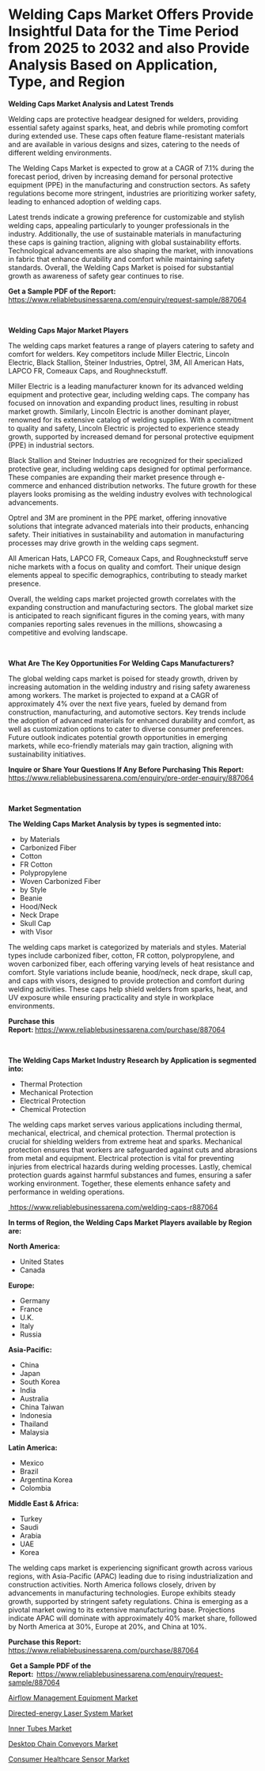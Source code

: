 <p><h1>Welding Caps Market Offers Provide Insightful Data for the Time Period from 2025 to 2032 and also Provide Analysis Based on Application, Type, and Region</h1></p><p><strong>Welding Caps Market Analysis and Latest Trends</strong></p>
<p><p>Welding caps are protective headgear designed for welders, providing essential safety against sparks, heat, and debris while promoting comfort during extended use. These caps often feature flame-resistant materials and are available in various designs and sizes, catering to the needs of different welding environments.</p><p>The Welding Caps Market is expected to grow at a CAGR of 7.1% during the forecast period, driven by increasing demand for personal protective equipment (PPE) in the manufacturing and construction sectors. As safety regulations become more stringent, industries are prioritizing worker safety, leading to enhanced adoption of welding caps. </p><p>Latest trends indicate a growing preference for customizable and stylish welding caps, appealing particularly to younger professionals in the industry. Additionally, the use of sustainable materials in manufacturing these caps is gaining traction, aligning with global sustainability efforts. Technological advancements are also shaping the market, with innovations in fabric that enhance durability and comfort while maintaining safety standards. Overall, the Welding Caps Market is poised for substantial growth as awareness of safety gear continues to rise.</p></p>
<p><strong>Get a Sample PDF of the Report:&nbsp;</strong> <a href="https://www.reliablebusinessarena.com/enquiry/request-sample/887064?utm_campaign=3186&utm_medium=2&utm_source=Github&utm_content=ia&utm_term=04042025&utm_id=welding-caps">https://www.reliablebusinessarena.com/enquiry/request-sample/887064</a></p>
<p>&nbsp;</p>
<p><strong>Welding Caps Major Market Players</strong></p>
<p><p>The welding caps market features a range of players catering to safety and comfort for welders. Key competitors include Miller Electric, Lincoln Electric, Black Stallion, Steiner Industries, Optrel, 3M, All American Hats, LAPCO FR, Comeaux Caps, and Roughneckstuff.</p><p>Miller Electric is a leading manufacturer known for its advanced welding equipment and protective gear, including welding caps. The company has focused on innovation and expanding product lines, resulting in robust market growth. Similarly, Lincoln Electric is another dominant player, renowned for its extensive catalog of welding supplies. With a commitment to quality and safety, Lincoln Electric is projected to experience steady growth, supported by increased demand for personal protective equipment (PPE) in industrial sectors.</p><p>Black Stallion and Steiner Industries are recognized for their specialized protective gear, including welding caps designed for optimal performance. These companies are expanding their market presence through e-commerce and enhanced distribution networks. The future growth for these players looks promising as the welding industry evolves with technological advancements.</p><p>Optrel and 3M are prominent in the PPE market, offering innovative solutions that integrate advanced materials into their products, enhancing safety. Their initiatives in sustainability and automation in manufacturing processes may drive growth in the welding caps segment.</p><p>All American Hats, LAPCO FR, Comeaux Caps, and Roughneckstuff serve niche markets with a focus on quality and comfort. Their unique design elements appeal to specific demographics, contributing to steady market presence. </p><p>Overall, the welding caps market projected growth correlates with the expanding construction and manufacturing sectors. The global market size is anticipated to reach significant figures in the coming years, with many companies reporting sales revenues in the millions, showcasing a competitive and evolving landscape.</p></p>
<p>&nbsp;</p>
<p><strong>What Are The Key Opportunities For Welding Caps Manufacturers?</strong></p>
<p><p>The global welding caps market is poised for steady growth, driven by increasing automation in the welding industry and rising safety awareness among workers. The market is projected to expand at a CAGR of approximately 4% over the next five years, fueled by demand from construction, manufacturing, and automotive sectors. Key trends include the adoption of advanced materials for enhanced durability and comfort, as well as customization options to cater to diverse consumer preferences. Future outlook indicates potential growth opportunities in emerging markets, while eco-friendly materials may gain traction, aligning with sustainability initiatives.</p></p>
<p><strong>Inquire or Share Your Questions If Any Before Purchasing This Report:</strong> <a href="https://www.reliablebusinessarena.com/enquiry/pre-order-enquiry/887064?utm_campaign=3186&utm_medium=2&utm_source=Github&utm_content=ia&utm_term=04042025&utm_id=welding-caps">https://www.reliablebusinessarena.com/enquiry/pre-order-enquiry/887064</a></p>
<p>&nbsp;</p>
<p><strong>Market Segmentation</strong></p>
<p><strong>The Welding Caps Market Analysis by types is segmented into:</strong></p>
<p><ul><li>by Materials</li><li>Carbonized Fiber</li><li>Cotton</li><li>FR Cotton</li><li>Polypropylene</li><li>Woven Carbonized Fiber</li><li>by Style</li><li>Beanie</li><li>Hood/Neck</li><li>Neck Drape</li><li>Skull Cap</li><li>with Visor</li></ul></p>
<p><p>The welding caps market is categorized by materials and styles. Material types include carbonized fiber, cotton, FR cotton, polypropylene, and woven carbonized fiber, each offering varying levels of heat resistance and comfort. Style variations include beanie, hood/neck, neck drape, skull cap, and caps with visors, designed to provide protection and comfort during welding activities. These caps help shield welders from sparks, heat, and UV exposure while ensuring practicality and style in workplace environments.</p></p>
<p><strong>Purchase this Report:&nbsp;</strong><a href="https://www.reliablebusinessarena.com/purchase/887064?utm_campaign=3186&utm_medium=2&utm_source=Github&utm_content=ia&utm_term=04042025&utm_id=welding-caps">https://www.reliablebusinessarena.com/purchase/887064</a></p>
<p>&nbsp;</p>
<p><strong>The Welding Caps Market Industry Research by Application is segmented into:</strong></p>
<p><ul><li>Thermal Protection</li><li>Mechanical Protection</li><li>Electrical Protection</li><li>Chemical Protection</li></ul></p>
<p><p>The welding caps market serves various applications including thermal, mechanical, electrical, and chemical protection. Thermal protection is crucial for shielding welders from extreme heat and sparks. Mechanical protection ensures that workers are safeguarded against cuts and abrasions from metal and equipment. Electrical protection is vital for preventing injuries from electrical hazards during welding processes. Lastly, chemical protection guards against harmful substances and fumes, ensuring a safer working environment. Together, these elements enhance safety and performance in welding operations.</p></p>
<p><a href="https://www.reliablebusinessarena.com/welding-caps-r887064?utm_campaign=3186&utm_medium=2&utm_source=Github&utm_content=ia&utm_term=04042025&utm_id=welding-caps">&nbsp;https://www.reliablebusinessarena.com/welding-caps-r887064</a></p>
<p><strong>In terms of Region, the Welding Caps Market Players available by Region are:</strong></p>
<p>
    <p> <strong> North America: </strong>
        <ul>
            <li>United States</li>
            <li>Canada</li>
        </ul>
        </p> 
    <p> <strong> Europe: </strong>
        <ul>
            <li>Germany</li>
            <li>France</li>
            <li>U.K.</li>
            <li>Italy</li>
            <li>Russia</li>
        </ul>
        </p> 
    <p> <strong> Asia-Pacific: </strong>
        <ul>
            <li>China</li>
            <li>Japan</li>
            <li>South Korea</li>
            <li>India</li>
            <li>Australia</li>
            <li>China Taiwan</li>
            <li>Indonesia</li>
            <li>Thailand</li>
            <li>Malaysia</li>
        </ul>
        </p> 
    <p> <strong> Latin America: </strong>
        <ul>
            <li>Mexico</li>
            <li>Brazil</li>
            <li>Argentina Korea</li>
            <li>Colombia</li>
        </ul>
        </p> 
    <p> <strong> Middle East & Africa: </strong>
        <ul>
            <li>Turkey</li>
            <li>Saudi</li>
            <li>Arabia</li>
            <li>UAE</li>
            <li>Korea</li>
        </ul>
    </p>
    </p>
<p><p>The welding caps market is experiencing significant growth across various regions, with Asia-Pacific (APAC) leading due to rising industrialization and construction activities. North America follows closely, driven by advancements in manufacturing technologies. Europe exhibits steady growth, supported by stringent safety regulations. China is emerging as a pivotal market owing to its extensive manufacturing base. Projections indicate APAC will dominate with approximately 40% market share, followed by North America at 30%, Europe at 20%, and China at 10%.</p></p>
<p><strong>Purchase this Report: </strong><a href="https://www.reliablebusinessarena.com/purchase/887064?utm_campaign=3186&utm_medium=2&utm_source=Github&utm_content=ia&utm_term=04042025&utm_id=welding-caps">https://www.reliablebusinessarena.com/purchase/887064</a></p>
<p>&nbsp;<strong>Get a Sample PDF of the Report:&nbsp;&nbsp;</strong><a href="https://www.reliablebusinessarena.com/enquiry/request-sample/887064?utm_campaign=3186&utm_medium=2&utm_source=Github&utm_content=ia&utm_term=04042025&utm_id=welding-caps">https://www.reliablebusinessarena.com/enquiry/request-sample/887064</a></p>
<p><strong></strong></p>
<p><p><a href="https://www.linkedin.com/pulse/in-depth-airflow-management-equipment-report-industry-analysis-dzcpf?utm_campaign=3186&utm_medium=2&utm_source=Github&utm_content=ia&utm_term=04042025&utm_id=welding-caps">Airflow Management Equipment Market</a></p><p><a href="https://www.linkedin.com/pulse/investment-potential-directed-energy-laser-system-market-rpd8f?utm_campaign=3186&utm_medium=2&utm_source=Github&utm_content=ia&utm_term=04042025&utm_id=welding-caps">Directed-energy Laser System Market</a></p><p><a href="https://github.com/zoccohaniech/Market-Research-Report-List-1/blob/main/inner-tubes-market.md?utm_campaign=3186&utm_medium=2&utm_source=Github&utm_content=ia&utm_term=04042025&utm_id=welding-caps">Inner Tubes Market</a></p><p><a href="https://www.linkedin.com/pulse/market-dynamics-desktop-chain-conveyors-industry-forecast-m6l4f?utm_campaign=3186&utm_medium=2&utm_source=Github&utm_content=ia&utm_term=04042025&utm_id=welding-caps">Desktop Chain Conveyors Market</a></p><p><a href="https://www.linkedin.com/pulse/revenue-analysis-demand-forecast-consumer-healthcare-sensor-hp4hf?utm_campaign=3186&utm_medium=2&utm_source=Github&utm_content=ia&utm_term=04042025&utm_id=welding-caps">Consumer Healthcare Sensor Market</a></p></p>